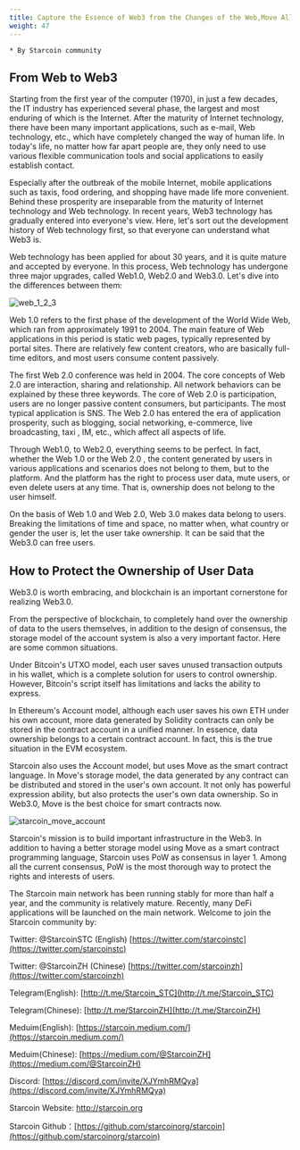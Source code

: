 ```yaml
---
title: Capture the Essence of Web3 from the Changes of the Web,Move Allows Users to Take Ownership
weight: 47
---
```


~~~
* By Starcoin community
~~~

## From Web to Web3

Starting from the first year of the computer (1970), in just a few decades, the IT industry has experienced several phase, the largest and most enduring of which is the Internet. After the maturity of Internet technology, there have been many important applications, such as e-mail, Web technology, etc., which have completely changed the way of human life. In today's life, no matter how far apart people are, they only need to use various flexible communication tools and social applications to easily establish contact.

Especially after the outbreak of the mobile Internet, mobile applications such as taxis, food ordering, and shopping have made life more convenient. Behind these prosperity are inseparable from the maturity of Internet technology and Web technology. In recent years, Web3 technology has gradually entered into everyone's view. Here, let's sort out the development history of Web technology first, so that everyone can understand what Web3 is. 

Web technology has been applied for about 30 years, and it is quite mature and accepted by everyone. In this process, Web technology has undergone three major upgrades, called Web1.0, Web2.0 and Web3.0. Let's dive into the differences between them: 

![web_1_2_3](https://tva1.sinaimg.cn/large/008i3skNly1gz66auntwtj312g0fwabg.jpg)

Web 1.0 refers to the first phase of the development of the World Wide Web, which ran from approximately 1991 to 2004. The main feature of Web applications in this period is static web pages, typically represented by portal sites. There are relatively few content creators, who are basically full-time editors, and most users consume content passively. 

The first Web 2.0 conference was held in 2004. The core concepts of Web 2.0 are interaction, sharing and relationship. All network behaviors can be explained by these three keywords. The core of Web 2.0 is participation, users are no longer passive content consumers, but participants. The most typical application is SNS. The Web 2.0 has entered the era of application prosperity, such as blogging, social networking, e-commerce, live broadcasting, taxi , IM, etc., which affect all aspects of life. 

Through Web1.0, to Web2.0, everything seems to be perfect. In fact, whether the Web 1.0 or the Web 2.0 , the content generated by users in various applications and scenarios does not belong to them, but to the platform. And the platform has the right to process user data, mute users, or even delete users at any time. That is, ownership does not belong to the user himself. 

On the basis of Web 1.0 and Web 2.0, Web 3.0 makes data belong to users. Breaking the limitations of time and space, no matter when, what country or gender the user is, let the user take ownership. It can be said that the Web3.0 can free users. 

## How to Protect the Ownership of User Data

Web3.0 is  worth embracing, and blockchain is an important cornerstone for realizing Web3.0. 

From the perspective of blockchain, to completely hand over the ownership of data to the users themselves, in addition to the design of consensus, the storage model of the account system is also a very important factor. Here are some common situations. 

Under Bitcoin's UTXO model, each user saves unused transaction outputs in his wallet, which is a complete solution for users to control ownership. However, Bitcoin's script itself has limitations and lacks the ability to express.

In Ethereum's Account model, although each user saves his own ETH under his own account, more data generated by Solidity contracts can only be stored in the contract account in a unified manner. In essence, data ownership belongs to a certain contract account. In fact, this is the true situation in the EVM ecosystem. 

Starcoin also uses the Account model, but uses Move as the smart contract language. In Move's storage model, the data generated by any contract can be distributed and stored in the user's own account. It not only has powerful expression ability, but also protects the user's own data ownership. So in Web3.0, Move is the best choice for smart contracts now.

![starcoin_move_account](https://tva1.sinaimg.cn/large/008i3skNly1gz64khhxkvj30n60c90tg.jpg)

Starcoin's mission is to build important infrastructure in the Web3. In addition to having a better storage model using Move as a smart contract programming language, Starcoin uses PoW as consensus in layer 1. Among all the current consensus, PoW is the most thorough way to protect the rights and interests of users. 

The Starcoin main network has been running stably for more than half a year, and the community is relatively mature. Recently, many DeFi applications will be launched on the main network. Welcome to join the Starcoin community by: 

Twitter: @StarcoinSTC (English) [https://twitter.com/starcoinstc](https://twitter.com/starcoinstc)

Twitter: @StarcoinZH (Chinese) [https://twitter.com/starcoinzh](https://twitter.com/starcoinzh)

Telegram(English): [http://t.me/Starcoin_STC](http://t.me/Starcoin_STC)

Telegram(Chinese): [http://t.me/StarcoinZH](http://t.me/StarcoinZH)

Meduim(English): [https://starcoin.medium.com/](https://starcoin.medium.com/)

Meduim(Chinese): [https://medium.com/@StarcoinZH](https://medium.com/@StarcoinZH)

Discord: [https://discord.com/invite/XJYmhRMQya](https://discord.com/invite/XJYmhRMQya)

Starcoin Website: http://starcoin.org

Starcoin Github：[https://github.com/starcoinorg/starcoin](https://github.com/starcoinorg/starcoin)

